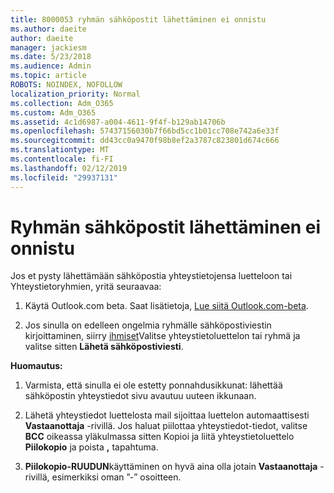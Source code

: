 ```yaml
---
title: 8000053 ryhmän sähköpostit lähettäminen ei onnistu
ms.author: daeite
author: daeite
manager: jackiesm
ms.date: 5/23/2018
ms.audience: Admin
ms.topic: article
ROBOTS: NOINDEX, NOFOLLOW
localization_priority: Normal
ms.collection: Adm_O365
ms.custom: Adm_O365
ms.assetid: 4c1d6987-a004-4611-9f4f-b129ab14706b
ms.openlocfilehash: 57437156030b7f66bd5cc1b01cc708e742a6e33f
ms.sourcegitcommit: dd43cc0a9470f98b8ef2a3787c823801d674c666
ms.translationtype: MT
ms.contentlocale: fi-FI
ms.lasthandoff: 02/12/2019
ms.locfileid: "29937131"
---
```

# <a name="unable-to-send-group-emails"></a>Ryhmän sähköpostit lähettäminen ei onnistu

Jos et pysty lähettämään sähköpostia yhteystietojensa luetteloon tai Yhteystietoryhmien, yritä seuraavaa:
  
1. Käytä Outlook.com beta. Saat lisätietoja, [Lue siitä Outlook.com-beta](https://support.office.com/article/e2261c7f-d413-4084-8f22-21282f42d8cf).
    
2. Jos sinulla on edelleen ongelmia ryhmälle sähköpostiviestin kirjoittaminen, siirry [ihmiset](https://outlook.live.com/people/)Valitse yhteystietoluettelon tai ryhmä ja valitse sitten **Lähetä sähköpostiviesti**.
    
 **Huomautus:**
  
1. Varmista, että sinulla ei ole estetty ponnahdusikkunat: lähettää sähköpostin yhteystiedot sivu avautuu uuteen ikkunaan.
    
2. Lähetä yhteystiedot luettelosta mail sijoittaa luettelon automaattisesti **Vastaanottaja** -rivillä. Jos haluat piilottaa yhteystiedot-tiedot, valitse **BCC** oikeassa yläkulmassa sitten Kopioi ja liitä yhteystietoluettelo **Piilokopio** ja poista **,** tapahtuma. 
    
3. **Piilokopio-RUUDUN**käyttäminen on hyvä aina olla jotain **Vastaanottaja** -rivillä, esimerkiksi oman ”-” osoitteen. 
    

